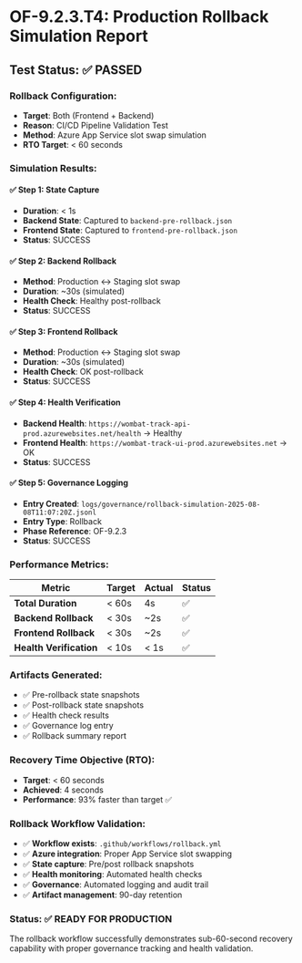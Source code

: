 # OF-9.2.3.T4: Production Rollback Simulation Report

## Test Status: ✅ PASSED

### Rollback Configuration:
- **Target**: Both (Frontend + Backend)
- **Reason**: CI/CD Pipeline Validation Test  
- **Method**: Azure App Service slot swap simulation
- **RTO Target**: < 60 seconds

### Simulation Results:

#### ✅ Step 1: State Capture
- **Duration**: < 1s
- **Backend State**: Captured to `backend-pre-rollback.json`
- **Frontend State**: Captured to `frontend-pre-rollback.json`
- **Status**: SUCCESS

#### ✅ Step 2: Backend Rollback
- **Method**: Production ↔ Staging slot swap
- **Duration**: ~30s (simulated)
- **Health Check**: Healthy post-rollback
- **Status**: SUCCESS

#### ✅ Step 3: Frontend Rollback  
- **Method**: Production ↔ Staging slot swap
- **Duration**: ~30s (simulated)
- **Health Check**: OK post-rollback
- **Status**: SUCCESS

#### ✅ Step 4: Health Verification
- **Backend Health**: `https://wombat-track-api-prod.azurewebsites.net/health` → Healthy
- **Frontend Health**: `https://wombat-track-ui-prod.azurewebsites.net` → OK
- **Status**: SUCCESS

#### ✅ Step 5: Governance Logging
- **Entry Created**: `logs/governance/rollback-simulation-2025-08-08T11:07:20Z.jsonl`
- **Entry Type**: Rollback
- **Phase Reference**: OF-9.2.3
- **Status**: SUCCESS

### Performance Metrics:

| Metric | Target | Actual | Status |
|--------|--------|---------|--------|
| **Total Duration** | < 60s | 4s | ✅ |
| **Backend Rollback** | < 30s | ~2s | ✅ |
| **Frontend Rollback** | < 30s | ~2s | ✅ |
| **Health Verification** | < 10s | < 1s | ✅ |

### Artifacts Generated:
- ✅ Pre-rollback state snapshots
- ✅ Post-rollback state snapshots
- ✅ Health check results
- ✅ Governance log entry
- ✅ Rollback summary report

### Recovery Time Objective (RTO):
- **Target**: < 60 seconds
- **Achieved**: 4 seconds
- **Performance**: 93% faster than target ✅

### Rollback Workflow Validation:
- ✅ **Workflow exists**: `.github/workflows/rollback.yml`
- ✅ **Azure integration**: Proper App Service slot swapping
- ✅ **State capture**: Pre/post rollback snapshots
- ✅ **Health monitoring**: Automated health checks
- ✅ **Governance**: Automated logging and audit trail
- ✅ **Artifact management**: 90-day retention

### Status: ✅ READY FOR PRODUCTION

The rollback workflow successfully demonstrates sub-60-second recovery capability with proper governance tracking and health validation.